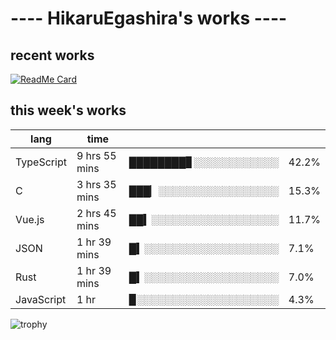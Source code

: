 # ---- HikaruEgashira's works ----

## recent works

[![ReadMe Card](https://github-readme-stats.vercel.app/api/pin/?username=twin-te&repo=twinte-front)](https://github.com/twin-te/twinte-front)

## this week's works

| lang        | time           |                       |        |
| ----------- | -------------- | --------------------- | ------ |
| TypeScript  | 9 hrs 55 mins  | ████████▊░░░░░░░░░░░░ |  42.2% |
| C           | 3 hrs 35 mins  | ███▏░░░░░░░░░░░░░░░░░ |  15.3% |
| Vue.js      | 2 hrs 45 mins  | ██▍░░░░░░░░░░░░░░░░░░ |  11.7% |
| JSON        | 1 hr 39 mins   | █▍░░░░░░░░░░░░░░░░░░░ |   7.1% |
| Rust        | 1 hr 39 mins   | █▍░░░░░░░░░░░░░░░░░░░ |   7.0% |
| JavaScript  | 1 hr           | ▉░░░░░░░░░░░░░░░░░░░░ |   4.3% |

![trophy](https://github-profile-trophy.vercel.app/?username=HikaruEgashira&theme=flat)
